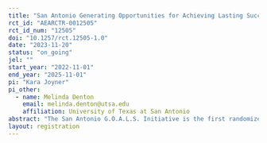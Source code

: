 ```yaml
---
title: "San Antonio Generating Opportunities for Achieving Lasting Success (G.O.A.L.S.) Initiative"
rct_id: "AEARCTR-0012505"
rct_id_num: "12505"
doi: "10.1257/rct.12505-1.0"
date: "2023-11-20"
status: "on_going"
jel: ""
start_year: "2022-11-01"
end_year: "2025-11-01"
pi: "Kara Joyner"
pi_other:
  - name: Melinda Denton
    email: melinda.denton@utsa.edu
    affiliation: University of Texas at San Antonio
abstract: "The San Antonio G.O.A.L.S. Initiative is the first randomized controlled trial to examine the effects of cash assistance in San Antonio, Texas. Methodist Healthcare Ministries of South Texas (MHM) commissioned this RCT that provides monthly cash payments of $500 to participants via pre-paid debit cards. Led by Dr. Melinda Denton (PI), a research team from UTSA is serving as the independent third-party evaluator for the study and has randomly assigned participants to treatment and control groups. Surveys will be administered to participants 5 times over the course of the study and semi-structured, in-person interviews will be conducted with a subset of participants. The primary research question is: “Does combining cash assistance with other services (i.e., a cash plus intervention) propel families further and/or faster toward economic self-sufficiency than providing cash assistance alone?”"
layout: registration
---
```


